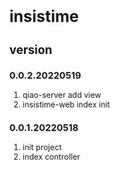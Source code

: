 # insistime

## version
### 0.0.2.20220519
1. qiao-server add view
2. insistime-web index init

### 0.0.1.20220518
1. init project
2. index controller
